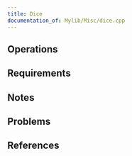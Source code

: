 ```yaml
---
title: Dice
documentation_of: Mylib/Misc/dice.cpp
---
```


## Operations

## Requirements

## Notes

## Problems

## References
